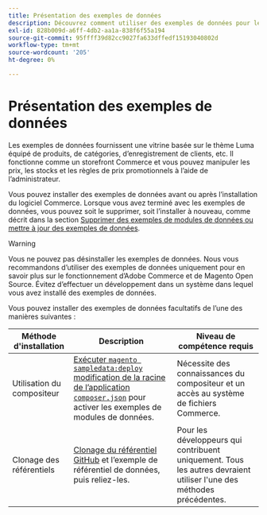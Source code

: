 ```yaml
---
title: Présentation des exemples de données
description: Découvrez comment utiliser des exemples de données pour les projets Adobe Commerce et Magento Open Source.
exl-id: 828b009d-a6ff-4db2-aa1a-838f6f55a194
source-git-commit: 95ffff39d82cc9027fa633dffedf15193040802d
workflow-type: tm+mt
source-wordcount: '205'
ht-degree: 0%

---
```


# Présentation des exemples de données

Les exemples de données fournissent une vitrine basée sur le thème Luma équipé de produits, de catégories, d’enregistrement de clients, etc. Il fonctionne comme un storefront Commerce et vous pouvez manipuler les prix, les stocks et les règles de prix promotionnels à l’aide de l’administrateur.

Vous pouvez installer des exemples de données avant ou après l’installation du logiciel Commerce. Lorsque vous avez terminé avec les exemples de données, vous pouvez soit le supprimer, soit l’installer à nouveau, comme décrit dans la section [Supprimer des exemples de modules de données ou mettre à jour des exemples de données](remove-or-update.md).

>[!WARNING]
>
>Vous ne pouvez pas désinstaller les exemples de données. Nous vous recommandons d’utiliser des exemples de données uniquement pour en savoir plus sur le fonctionnement d’Adobe Commerce et de Magento Open Source. Évitez d’effectuer un développement dans un système dans lequel vous avez installé des exemples de données.

Vous pouvez installer des exemples de données facultatifs de l’une des manières suivantes :

| Méthode d&#39;installation | Description | Niveau de compétence requis |
|--- |--- |--- |
| Utilisation du compositeur | [Exécuter `magento sampledata:deploy` modification de la racine de l’application `composer.json`](composer-packages.md) pour activer les exemples de modules de données. | Nécessite des connaissances du compositeur et un accès au système de fichiers Commerce. |
| Clonage des référentiels | [Clonage du référentiel GitHub](git-repositories.md) et l’exemple de référentiel de données, puis reliez-les. | Pour les développeurs qui contribuent uniquement. Tous les autres devraient utiliser l&#39;une des méthodes précédentes. |
